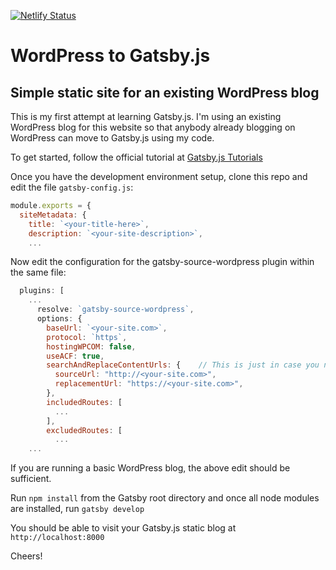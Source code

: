 [![Netlify Status](https://api.netlify.com/api/v1/badges/c1f0d1c8-1ce4-4833-aed5-1ac6d9a2f9ae/deploy-status)](https://app.netlify.com/sites/hopeful-hawking-c06368/deploys)

# WordPress to Gatsby.js
## Simple static site for an existing WordPress blog

This is my first attempt at learning Gatsby.js. I'm using an existing WordPress blog for this website so that anybody already blogging on WordPress can move to Gatsby.js using my code.

To get started, follow the official tutorial at [Gatsby.js Tutorials](https://www.gatsbyjs.org/tutorial)

Once you have the development environment setup, clone this repo and edit the file `gatsby-config.js`:
```javascript
module.exports = {
  siteMetadata: {
    title: `<your-title-here>`,
    description: `<your-site-description>`,
    ...
```
Now edit the configuration for the gatsby-source-wordpress plugin within the same file:
```javascript
  plugins: [
    ...
      resolve: `gatsby-source-wordpress`,
      options: {
        baseUrl: `<your-site.com>`,
        protocol: `https`,
        hostingWPCOM: false,
        useACF: true,
        searchAndReplaceContentUrls: {    // This is just in case you need to fix mixed content
          sourceUrl: "http://<your-site.com>",
          replacementUrl: "https://<your-site.com>",
        },
        includedRoutes: [
          ...
        ],
        excludedRoutes: [
          ...
    ...
```

If you are running a basic WordPress blog, the above edit should be sufficient.

Run `npm install` from the Gatsby root directory and once all node modules are installed, run `gatsby develop`

You should be able to visit your Gatsby.js static blog at `http://localhost:8000`

Cheers!
